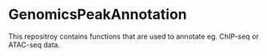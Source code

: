 # GenomicsPeakAnnotation

This repositroy contains functions that are used to annotate eg. ChIP-seq or ATAC-seq data.
